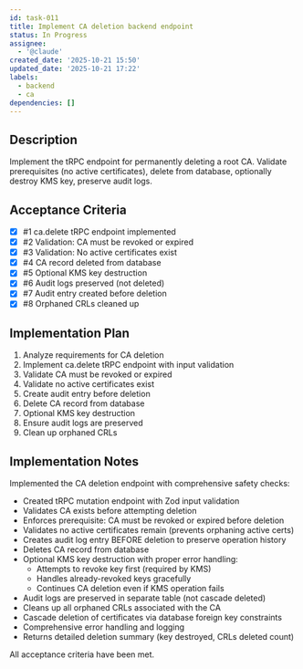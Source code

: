 ```yaml
---
id: task-011
title: Implement CA deletion backend endpoint
status: In Progress
assignee:
  - '@claude'
created_date: '2025-10-21 15:50'
updated_date: '2025-10-21 17:22'
labels:
  - backend
  - ca
dependencies: []
---
```


## Description

<!-- SECTION:DESCRIPTION:BEGIN -->
Implement the tRPC endpoint for permanently deleting a root CA. Validate prerequisites (no active certificates), delete from database, optionally destroy KMS key, preserve audit logs.
<!-- SECTION:DESCRIPTION:END -->

## Acceptance Criteria
<!-- AC:BEGIN -->
- [x] #1 ca.delete tRPC endpoint implemented
- [x] #2 Validation: CA must be revoked or expired
- [x] #3 Validation: No active certificates exist
- [x] #4 CA record deleted from database
- [x] #5 Optional KMS key destruction
- [x] #6 Audit logs preserved (not deleted)
- [x] #7 Audit entry created before deletion
- [x] #8 Orphaned CRLs cleaned up
<!-- AC:END -->

## Implementation Plan

<!-- SECTION:PLAN:BEGIN -->
1. Analyze requirements for CA deletion
2. Implement ca.delete tRPC endpoint with input validation
3. Validate CA must be revoked or expired
4. Validate no active certificates exist
5. Create audit entry before deletion
6. Delete CA record from database
7. Optional KMS key destruction
8. Ensure audit logs are preserved
9. Clean up orphaned CRLs
<!-- SECTION:PLAN:END -->

## Implementation Notes

<!-- SECTION:NOTES:BEGIN -->
Implemented the CA deletion endpoint with comprehensive safety checks:

- Created tRPC mutation endpoint with Zod input validation
- Validates CA exists before attempting deletion
- Enforces prerequisite: CA must be revoked or expired before deletion
- Validates no active certificates remain (prevents orphaning active certs)
- Creates audit log entry BEFORE deletion to preserve operation history
- Deletes CA record from database
- Optional KMS key destruction with proper error handling:
  - Attempts to revoke key first (required by KMS)
  - Handles already-revoked keys gracefully
  - Continues CA deletion even if KMS operation fails
- Audit logs are preserved in separate table (not cascade deleted)
- Cleans up all orphaned CRLs associated with the CA
- Cascade deletion of certificates via database foreign key constraints
- Comprehensive error handling and logging
- Returns detailed deletion summary (key destroyed, CRLs deleted count)

All acceptance criteria have been met.
<!-- SECTION:NOTES:END -->
